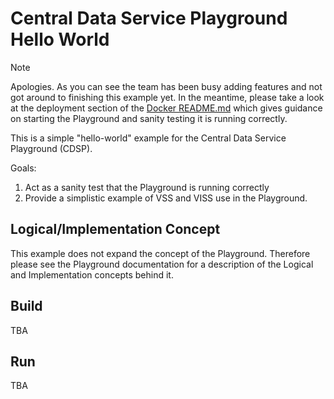 # Central Data Service Playground Hello World

> [!NOTE]
> Apologies. As you can see the team has been busy adding features and not got around to finishing this example yet. In the meantime, please take a look at the deployment section of the [Docker README.md](https://github.com/COVESA/cdsp/blob/main/docker/README.md#deploy-with-docker-compose) which gives guidance on starting the Playground and sanity testing it is running correctly.

This is a simple "hello-world" example for the Central Data Service Playground (CDSP).

Goals:
1. Act as a sanity test that the Playground is running correctly
2. Provide a simplistic example of VSS and VISS use in the Playground.

## Logical/Implementation Concept
This example does not expand the concept of the Playground. Therefore please see the Playground documentation for a description of the Logical and Implementation concepts behind it.

## Build
TBA
## Run
TBA
